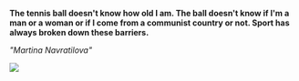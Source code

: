 **The tennis ball doesn't know how old I am. The ball doesn't know if I'm a man or a woman or if I come from a communist country or not. Sport has always broken down these barriers.**

*"Martina Navratilova"*

![](https://api.nosense.lol/ghvc/?username=cdfrm)